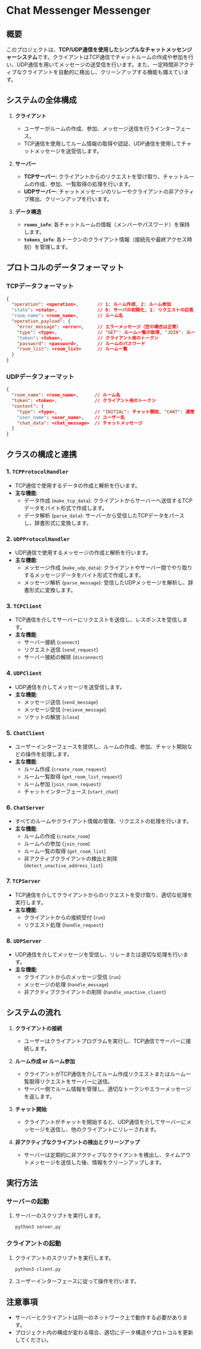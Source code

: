 # Chat Messenger Messenger

## 概要
このプロジェクトは、**TCP/UDP通信を使用したシンプルなチャットメッセンジャーシステム**です。クライアントはTCP通信でチャットルームの作成や参加を行い、UDP通信を用いてメッセージの送受信を行います。また、一定時間非アクティブなクライアントを自動的に検出し、クリーンアップする機能も備えています。

## システムの全体構成

1. **クライアント**
    - ユーザーがルームの作成、参加、メッセージ送信を行うインターフェース。
    - TCP通信を使用してルーム情報の取得や認証、UDP通信を使用してチャットメッセージを送受信します。

2. **サーバー**
    - **TCPサーバー**: クライアントからのリクエストを受け取り、チャットルームの作成、参加、一覧取得の処理を行います。
    - **UDPサーバー**: チャットメッセージのリレーやクライアントの非アクティブ検出、クリーンアップを行います。

3. **データ構造**
    - **`rooms_info`**: 各チャットルームの情報（メンバーやパスワード）を保持します。
    - **`tokens_info`**: 各トークンのクライアント情報（接続先や最終アクセス時刻）を管理します。

## プロトコルのデータフォーマット

### TCPデータフォーマット
```json
{
  "operation": <operation>,       // 1: ルーム作成, 2: ルーム参加
  "state": <state>,               // 0: サーバの初期化, 1: リクエストの応答, 2: リクエストの完了
  "room_name": <room_name>,       // ルーム名
  "operation_payload": {
    "error_message": <error>,     // エラーメッセージ（空の場合は正常）
    "type": <type>,               // "GET": ルーム一覧の取得, "JOIN": ルームの参加
    "token": <token>,             // クライアント用のトークン
    "password": <password>,       // ルームのパスワード
    "room_list": <room_list>      // ルーム一覧
  }
}
```

### UDPデータフォーマット
```json
{
  "room_name": <room_name>,      // ルーム名
  "token": <token>,              // クライアント用のトークン
  "content": {
    "type": <type>,              // "INITIAL": チャット開始, "CHAT": 通常のチャット, "LEAVE": 退出, "CLOSE": ルームのクローズ
    "user_name": <user_name>,    // ユーザー名
    "chat_data": <chat_message>  // チャットメッセージ
  }
}
```

## クラスの構成と連携

### 1. `TCPProtocolHandler`
- TCP通信で使用するデータの作成と解析を行います。
- **主な機能**:
  - データ作成 (`make_tcp_data`): クライアントからサーバーへ送信するTCPデータをバイト形式で作成します。
  - データ解析 (`parse_data`): サーバーから受信したTCPデータをパースし、辞書形式に変換します。

### 2. `UDPProtocolHandler`
- UDP通信で使用するメッセージの作成と解析を行います。
- **主な機能**:
  - メッセージ作成 (`make_udp_data`): クライアントやサーバー間でやり取りするメッセージデータをバイト形式で作成します。
  - メッセージ解析 (`parse_message`): 受信したUDPメッセージを解析し、辞書形式に変換します。

### 3. `TCPClient`
- TCP通信を介してサーバーにリクエストを送信し、レスポンスを受信します。
- **主な機能**:
  - サーバー接続 (`connect`)
  - リクエスト送信 (`send_request`)
  - サーバー接続の解除 (`disconnect`)

### 4. `UDPClient`
- UDP通信を介してメッセージを送受信します。
- **主な機能**:
  - メッセージ送信 (`send_message`)
  - メッセージ受信 (`recieve_message`)
  - ソケットの解放 (`close`)

### 5. `ChatClient`
- ユーザーインターフェースを提供し、ルームの作成、参加、チャット開始などの操作を処理します。
- **主な機能**:
  - ルーム作成 (`create_room_request`)
  - ルーム一覧取得 (`get_room_list_request`)
  - ルーム参加 (`join_room_request`)
  - チャットインターフェース (`start_chat`)

### 6. `ChatServer`
- すべてのルームやクライアント情報の管理、リクエストの処理を行います。
- **主な機能**:
  - ルームの作成 (`create_room`)
  - ルームへの参加 (`join_room`)
  - ルーム一覧の取得 (`get_room_list`)
  - 非アクティブクライアントの検出と削除 (`detect_unactive_address_list`)

### 7. `TCPServer`
- TCP通信を介してクライアントからのリクエストを受け取り、適切な処理を実行します。
- **主な機能**:
  - クライアントからの接続受付 (`run`)
  - リクエスト処理 (`handle_request`)

### 8. `UDPServer`
- UDP通信を介してメッセージを受信し、リレーまたは適切な処理を行います。
- **主な機能**:
  - クライアントからのメッセージ受信 (`run`)
  - メッセージの処理 (`handle_message`)
  - 非アクティブクライアントの削除 (`handle_unactive_client`)

## システムの流れ

1. **クライアントの接続**
    - ユーザーはクライアントプログラムを実行し、TCP通信でサーバーに接続します。

2. **ルーム作成 or ルーム参加**
    - クライアントがTCP通信を介してルーム作成リクエストまたはルーム一覧取得リクエストをサーバーに送信。
    - サーバー側でルーム情報を管理し、適切なトークンやエラーメッセージを返します。

3. **チャット開始**
    - クライアントがチャットを開始すると、UDP通信を介してサーバーにメッセージを送信し、他のクライアントにリレーされます。

4. **非アクティブなクライアントの検出とクリーンアップ**
    - サーバーは定期的に非アクティブなクライアントを検出し、タイムアウトメッセージを送信した後、情報をクリーンアップします。

## 実行方法

### サーバーの起動
1. サーバーのスクリプトを実行します。
   ```bash
   python3 server.py
   ```

### クライアントの起動
1. クライアントのスクリプトを実行します。
   ```bash
   python3 client.py
   ```
2. ユーザーインターフェースに従って操作を行います。

## 注意事項
- サーバーとクライアントは同一のネットワーク上で動作する必要があります。
- プロジェクト内の構成が変わる場合、適切にデータ構造やプロトコルを更新してください。
